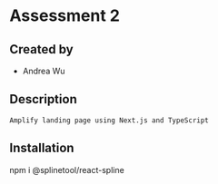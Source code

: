 # Assessment 2

## Created by
- Andrea Wu 

## Description
```
Amplify landing page using Next.js and TypeScript
```

## Installation
npm i @splinetool/react-spline